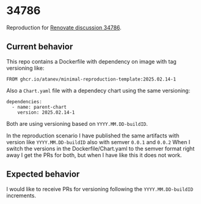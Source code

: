 # 34786

Reproduction for [Renovate discussion 34786](https://github.com/renovatebot/renovate/discussions/34786).


## Current behavior

This repo contains a Dockerfile with dependency on image with tag versioning like:
```
FROM ghcr.io/atanev/minimal-reproduction-template:2025.02.14-1
```

Also a `Chart.yaml` file with a dependecy chart using the same versioning:

```
dependencies:
  - name: parent-chart
    version: 2025.02.14-1
```
Both are using versioning based on `YYYY.MM.DD-buildID`.

In the reproduction scenario I have published the same artifacts with version like `YYYY.MM.DD-buildID` also with semver `0.0.1` and `0.0.2`
When I switch the versions in the Dockerfile/Chart.yaml to the semver format right away I get the PRs for both, but when I have like this it does not work.


## Expected behavior

I would like to receive PRs for versioning following the `YYYY.MM.DD-buildID` increments.